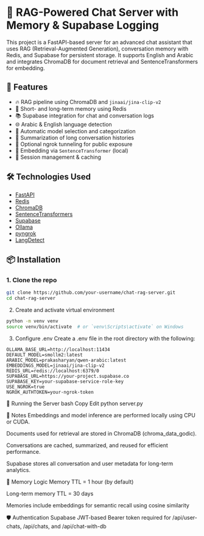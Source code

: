 # 💬 RAG-Powered Chat Server with Memory & Supabase Logging

This project is a FastAPI-based server for an advanced chat assistant that uses RAG (Retrieval-Augmented Generation), conversation memory with Redis, and Supabase for persistent storage. It supports English and Arabic and integrates ChromaDB for document retrieval and SentenceTransformers for embedding.

## 🚀 Features

- 🔥 RAG pipeline using ChromaDB and `jinaai/jina-clip-v2`
- 💾 Short- and long-term memory using Redis
- 📚 Supabase integration for chat and conversation logs
- 🌐 Arabic & English language detection
- 🤖 Automatic model selection and categorization
- 📝 Summarization of long conversation histories
- 🔗 Optional ngrok tunneling for public exposure
- 🧠 Embedding via `SentenceTransformer` (local)
- 📎 Session management & caching

## 🛠️ Technologies Used

- [FastAPI](https://fastapi.tiangolo.com/)
- [Redis](https://redis.io/)
- [ChromaDB](https://www.trychroma.com/)
- [SentenceTransformers](https://www.sbert.net/)
- [Supabase](https://supabase.com/)
- [Ollama](https://ollama.com/)
- [pyngrok](https://github.com/alexdlaird/pyngrok)
- [LangDetect](https://pypi.org/project/langdetect/)

## 📦 Installation

### 1. Clone the repo

```bash
git clone https://github.com/your-username/chat-rag-server.git
cd chat-rag-server
```

2. Create and activate virtual environment
```bash
python -m venv venv
source venv/bin/activate  # or `venv\Scripts\activate` on Windows
```
3. Configure .env
Create a .env file in the root directory with the following:
```
OLLAMA_BASE_URL=http://localhost:11434
DEFAULT_MODEL=smollm2:latest
ARABIC_MODEL=prakasharyan/qwen-arabic:latest
EMBEDDINGS_MODEL=jinaai/jina-clip-v2
REDIS_URL=redis://localhost:6379/0
SUPABASE_URL=https://your-project.supabase.co
SUPABASE_KEY=your-supabase-service-role-key
USE_NGROK=true
NGROK_AUTHTOKEN=your-ngrok-token
```

🧪 Running the Server
bash
Copy
Edit
python server.py

📌 Notes
Embeddings and model inference are performed locally using CPU or CUDA.

Documents used for retrieval are stored in ChromaDB (chroma_data_godic).

Conversations are cached, summarized, and reused for efficient performance.

Supabase stores all conversation and user metadata for long-term analytics.

🧠 Memory Logic
Memory TTL = 1 hour (by default)

Long-term memory TTL = 30 days

Memories include embeddings for semantic recall using cosine similarity

🛡️ Authentication
Supabase JWT-based Bearer token required for /api/user-chats, /api/chats, and /api/chat-with-db
